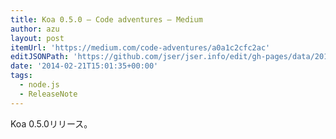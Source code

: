 ```yaml
---
title: Koa 0.5.0 — Code adventures — Medium
author: azu
layout: post
itemUrl: 'https://medium.com/code-adventures/a0a1c2cfc2ac'
editJSONPath: 'https://github.com/jser/jser.info/edit/gh-pages/data/2014/02/index.json'
date: '2014-02-21T15:01:35+00:00'
tags:
  - node.js
  - ReleaseNote
---
```

Koa 0.5.0リリース。

